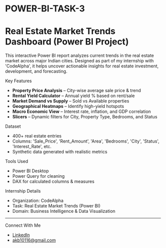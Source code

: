 # POWER-BI-TASK-3
# Real Estate Market Trends Dashboard (Power BI Project)

This interactive Power BI report analyzes current trends in the real estate market across major Indian cities. Designed as part of my internship with 'CodeAlpha', it helps uncover actionable insights for real estate investment, development, and forecasting.

Key Features

-  **Property Price Analysis** – City-wise average sale price & trend
-  **Rental Yield Calculator** – Annual yield % based on rent/sale
-  **Market Demand vs Supply** – Sold vs Available properties
-  **Geographical Heatmaps** – Identify high-yield hotspots
-  **Macro Economic View** – Interest rate, inflation, and GDP correlation
-  **Slicers** – Dynamic filters for City, Property Type, Bedrooms, and Status

Dataset

- 400+ real estate entries
- Columns: 'Sale_Price', 'Rent_Amount', 'Area', 'Bedrooms', 'City', 'Status', 'Interest_Rate', etc.
- Synthetic data generated with realistic metrics

Tools Used

- Power BI Desktop
- Power Query for cleaning
- DAX for calculated columns & measures

Internship Details

- Organization: CodeAlpha
- Task: Real Estate Market Trends (Power BI)
- Domain: Business Intelligence & Data Visualization

---

Connect With Me

-  [LinkedIn](www.linkedin.com/in/bharath-kumar-b939262b3)
-  akb10116@gmail.com

